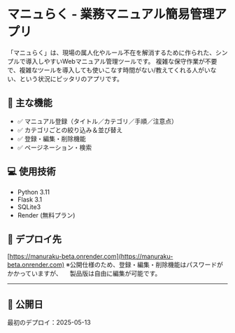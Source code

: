# マニュらく - 業務マニュアル簡易管理アプリ

「マニュらく」は、現場の属人化やルール不在を解消するために作られた、シンプルで導入しやすいWebマニュアル管理ツールです。
複雑な保守作業が不要で、複雑なツールを導入しても使いこなす時間がない/教えてくれる人がいない、という状況にピッタリのアプリです。

## 🔧 主な機能

- ✅ マニュアル登録（タイトル／カテゴリ／手順／注意点）
- ✅ カテゴリごとの絞り込み＆並び替え
- ✅ 登録・編集・削除機能
- ✅ ページネーション・検索

## 💻 使用技術

- Python 3.11
- Flask 3.1
- SQLite3
- Render (無料プラン)

## 🚀 デプロイ先

[https://manuraku-beta.onrender.com](https://manuraku-beta.onrender.com)
※公開仕様のため、登録・編集・削除機能はパスワードがかかっていますが、
　製品版は自由に編集が可能です。

---

## 📅 公開日

最初のデプロイ：2025-05-13
